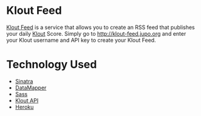 Klout Feed
==========

[Klout Feed][1] is a service that allows you to create an RSS feed
that publishes your daily [Klout][2] Score. Simply go to
<http://klout-feed.jupo.org> and enter your Klout username and API
key to create your Klout Feed.

Technology Used
===============

  * [Sinatra][3]
  * [DataMapper][4]
  * [Sass][5]
  * [Klout API][6]
  * [Heroku][7]

[1]: http://klout-feed.jupo.org
[2]: http://klout.com
[3]: http://www.sinatrarb.com/
[4]: http://datamapper.org/
[5]: http://sass-lang.com/
[6]: http://developer.klout.com/iodocs
[7]: http://www.heroku.com/
